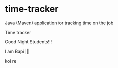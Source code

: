 # time-tracker
Java (Maven) application for tracking time on the job

Time tracker

Good Night Students!!!

I am Bapi |||

koi re
